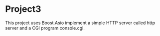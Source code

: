 # Project3
This project uses Boost.Asio implement a simple HTTP server called http server and a CGI program console.cgi.